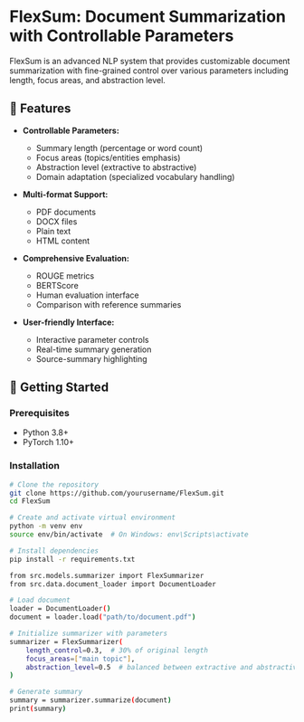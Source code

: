 # FlexSum: Document Summarization with Controllable Parameters

FlexSum is an advanced NLP system that provides customizable document summarization with fine-grained control over various parameters including length, focus areas, and abstraction level.

## 🌟 Features

- **Controllable Parameters:**
  - Summary length (percentage or word count)
  - Focus areas (topics/entities emphasis)
  - Abstraction level (extractive to abstractive)
  - Domain adaptation (specialized vocabulary handling)

- **Multi-format Support:**
  - PDF documents
  - DOCX files
  - Plain text
  - HTML content

- **Comprehensive Evaluation:**
  - ROUGE metrics
  - BERTScore
  - Human evaluation interface
  - Comparison with reference summaries

- **User-friendly Interface:**
  - Interactive parameter controls
  - Real-time summary generation
  - Source-summary highlighting

## 🚀 Getting Started

### Prerequisites

- Python 3.8+
- PyTorch 1.10+

### Installation

```bash
# Clone the repository
git clone https://github.com/yourusername/FlexSum.git
cd FlexSum

# Create and activate virtual environment
python -m venv env
source env/bin/activate  # On Windows: env\Scripts\activate

# Install dependencies
pip install -r requirements.txt

from src.models.summarizer import FlexSummarizer
from src.data.document_loader import DocumentLoader

# Load document
loader = DocumentLoader()
document = loader.load("path/to/document.pdf")

# Initialize summarizer with parameters
summarizer = FlexSummarizer(
    length_control=0.3,  # 30% of original length
    focus_areas=["main topic"],
    abstraction_level=0.5  # balanced between extractive and abstractive
)

# Generate summary
summary = summarizer.summarize(document)
print(summary)
